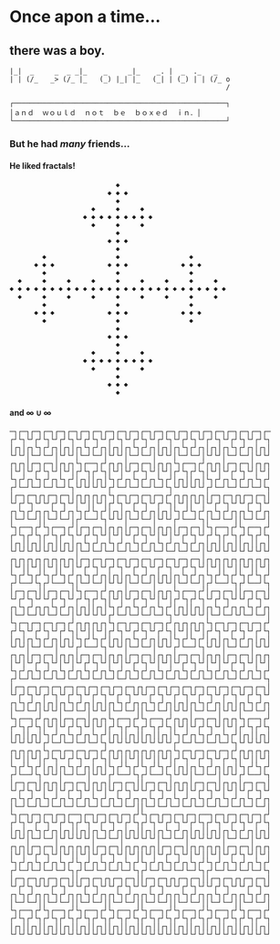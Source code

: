 Once apon a time...
===================

there was a boy.
----------------


    |_|  _     _  _ _|_    _     _|_    _. |  _  ._   _
    | | (/_   _> (/_ |_   (_) |_| |_   (_| | (_) | | (/_ o
                                                         /

    ┌────────────────────────────────────────────────────┐
    │ａｎｄ  ｗｏｕｌｄ  ｎｏｔ  ｂｅ  ｂｏｘｅｄ  ｉｎ．│
    └────────────────────────────────────────────────────┘



### But he had *many* friends...

#### He liked fractals!

                              ◆
                            ◆ ◆ ◆
                              ◆
                        ◆     ◆     ◆
                      ◆ ◆ ◆ ◆ ◆ ◆ ◆ ◆ ◆
                        ◆     ◆     ◆
                              ◆
                            ◆ ◆ ◆
                              ◆
            ◆                 ◆                 ◆
          ◆ ◆ ◆             ◆ ◆ ◆             ◆ ◆ ◆
            ◆                 ◆                 ◆
      ◆     ◆     ◆     ◆     ◆     ◆     ◆     ◆     ◆
    ◆ ◆ ◆ ◆ ◆ ◆ ◆ ◆ ◆ ◆ ◆ ◆ ◆ ◆ ◆ ◆ ◆ ◆ ◆ ◆ ◆ ◆ ◆ ◆ ◆ ◆ ◆
      ◆     ◆     ◆     ◆     ◆     ◆     ◆     ◆     ◆
            ◆                 ◆                 ◆
          ◆ ◆ ◆             ◆ ◆ ◆             ◆ ◆ ◆
            ◆                 ◆                 ◆
                              ◆
                            ◆ ◆ ◆
                              ◆
                        ◆     ◆     ◆
                      ◆ ◆ ◆ ◆ ◆ ◆ ◆ ◆ ◆
                        ◆     ◆     ◆
                              ◆
                            ◆ ◆ ◆
                              ◆


#### and ∞ ∪ ∞

    ─┐┌─┐┌─┐┌─┐┌─┐┌─┐┌─┐┌─┐┌─┐┌─┐┌─┐┌─┐┌─┐┌─┐┌─┐┌─┐┌─┐┌─┐┌─┐┌─┐┌─┐┌─
    ┌┘└┐└┘┌┘└┐└┘┌┘└┐└┘┌┘└┐└┘┌┘└┐└┘┌┘└┐└┘┌┘└┐└┘┌┘└┐└┘┌┘└┐└┘┌┘└┐└┘┌┘└┐
    │┌┐│┌┐└┐┌┘┌┐│┌┐│┌┐└┐┌┘┌┐│┌┐│┌┐└┐┌┘┌┐│┌┐│┌┐└┐┌┘┌┐│┌┐│┌┐└┐┌┘┌┐│┌┐│
    └┘└┘│└─┘└─┘│└┘└┘│└─┘└─┘│└┘└┘│└─┘└─┘│└┘└┘│└─┘└─┘│└┘└┘│└─┘└─┘│└┘└┘
    ┌┐┌┐│┌─┐┌─┐│┌┐┌┐└┐┌──┐┌┘┌┐┌┐│┌─┐┌─┐│┌┐┌┐└┐┌──┐┌┘┌┐┌┐│┌─┐┌─┐│┌┐┌┐
    │└┘│└┘┌┘└┐└┘│└┘│┌┘└┐┌┘└┐│└┘│└┘┌┘└┐└┘│└┘│┌┘└┐┌┘└┐│└┘│└┘┌┘└┐└┘│└┘│
    └┐┌┘┌┐└┐┌┘┌┐└┐┌┘│┌┐││┌┐│└┐┌┘┌┐└┐┌┘┌┐└┐┌┘│┌┐││┌┐│└┐┌┘┌┐└┐┌┘┌┐└┐┌┘
    ┌┘└─┘└─┘└─┘└─┘└┐└┘└┘└┘└┘┌┘└─┘└─┘└─┘└─┘└┐└┘└┘└┘└┘┌┘└─┘└─┘└─┘└─┘└┐
    │┌─┐┌─┐┌┐┌─┐┌─┐│┌┐┌┐┌┐┌┐└┐┌─┐┌─┐┌─┐┌─┐┌┘┌┐┌┐┌┐┌┐│┌─┐┌─┐┌┐┌─┐┌─┐│
    └┘┌┘└┐└┘└┘┌┘└┐└┘│└┘││└┘│┌┘└┐└┘┌┘└┐└┘┌┘└┐│└┘││└┘│└┘┌┘└┐└┘└┘┌┘└┐└┘
    ┌┐└┐┌┘┌┐┌┐└┐┌┘┌┐└┐┌┘└┐┌┘│┌┐│┌┐└┐┌┘┌┐│┌┐│└┐┌┘└┐┌┘┌┐└┐┌┘┌┐┌┐└┐┌┘┌┐
    │└─┘└─┘││└─┘└─┘│┌┘└──┘└┐└┘└┘│└─┘└─┘│└┘└┘┌┘└──┘└┐│└─┘└─┘││└─┘└─┘│
    └┐┌──┐┌┘└┐┌──┐┌┘│┌─┐┌─┐│┌┐┌┐│┌─┐┌─┐│┌┐┌┐│┌─┐┌─┐│└┐┌──┐┌┘└┐┌──┐┌┘
    ┌┘└┐┌┘└┐┌┘└┐┌┘└┐└┘┌┘└┐└┘│└┘│└┘┌┘└┐└┘│└┘│└┘┌┘└┐└┘┌┘└┐┌┘└┐┌┘└┐┌┘└┐
    │┌┐││┌┐││┌┐││┌┐│┌┐└┐┌┘┌┐└┐┌┘┌┐└┐┌┘┌┐└┐┌┘┌┐└┐┌┘┌┐│┌┐││┌┐││┌┐││┌┐│
    └┘└┘└┘└┘└┘└┘└┘└┘│└─┘└─┘└─┘└─┘└─┘└─┘└─┘└─┘└─┘└─┘│└┘└┘└┘└┘└┘└┘└┘└┘
    ┌┐┌┐┌┐┌┐┌┐┌┐┌┐┌┐│┌─┐┌─┐┌─┐┌─┐┌─┐┌─┐┌─┐┌─┐┌─┐┌─┐│┌┐┌┐┌┐┌┐┌┐┌┐┌┐┌┐
    │└┘││└┘││└┘││└┘│└┘┌┘└┐└┘┌┘└┐└┘┌┘└┐└┘┌┘└┐└┘┌┘└┐└┘│└┘││└┘││└┘││└┘│
    └┐┌┘└┐┌┘└┐┌┘└┐┌┘┌┐└┐┌┘┌┐│┌┐│┌┐└┐┌┘┌┐│┌┐│┌┐└┐┌┘┌┐└┐┌┘└┐┌┘└┐┌┘└┐┌┘
    ┌┘└──┘└┐┌┘└──┘└┐│└─┘└─┘│└┘└┘│└─┘└─┘│└┘└┘│└─┘└─┘│┌┘└──┘└┐┌┘└──┘└┐
    │┌─┐┌─┐││┌─┐┌─┐│└┐┌──┐┌┘┌┐┌┐│┌─┐┌─┐│┌┐┌┐└┐┌──┐┌┘│┌─┐┌─┐││┌─┐┌─┐│
    └┘┌┘└┐└┘└┘┌┘└┐└┘┌┘└┐┌┘└┐│└┘│└┘┌┘└┐└┘│└┘│┌┘└┐┌┘└┐└┘┌┘└┐└┘└┘┌┘└┐└┘
    ┌┐└┐┌┘┌┐┌┐└┐┌┘┌┐│┌┐││┌┐│└┐┌┘┌┐└┐┌┘┌┐└┐┌┘│┌┐││┌┐│┌┐└┐┌┘┌┐┌┐└┐┌┘┌┐
    │└─┘└─┘└┘└─┘└─┘│└┘└┘└┘└┘┌┘└─┘└─┘└─┘└─┘└┐└┘└┘└┘└┘│└─┘└─┘└┘└─┘└─┘│
    └┐┌─┐┌─┐┌─┐┌─┐┌┘┌┐┌┐┌┐┌┐└┐┌─┐┌─┐┌─┐┌─┐┌┘┌┐┌┐┌┐┌┐└┐┌─┐┌─┐┌─┐┌─┐┌┘
    ┌┘└┐└┘┌┘└┐└┘┌┘└┐│└┘││└┘│┌┘└┐└┘┌┘└┐└┘┌┘└┐│└┘││└┘│┌┘└┐└┘┌┘└┐└┘┌┘└┐
    │┌┐│┌┐└┐┌┘┌┐│┌┐│└┐┌┘└┐┌┘│┌┐│┌┐└┐┌┘┌┐│┌┐│└┐┌┘└┐┌┘│┌┐│┌┐└┐┌┘┌┐│┌┐│
    └┘└┘│└─┘└─┘│└┘└┘┌┘└──┘└┐└┘└┘│└─┘└─┘│└┘└┘┌┘└──┘└┐└┘└┘│└─┘└─┘│└┘└┘
    ┌┐┌┐│┌─┐┌─┐│┌┐┌┐│┌─┐┌─┐│┌┐┌┐│┌─┐┌─┐│┌┐┌┐│┌─┐┌─┐│┌┐┌┐│┌─┐┌─┐│┌┐┌┐
    │└┘│└┘┌┘└┐└┘│└┘│└┘┌┘└┐└┘│└┘│└┘┌┘└┐└┘│└┘│└┘┌┘└┐└┘│└┘│└┘┌┘└┐└┘│└┘│
    └┐┌┘┌┐└┐┌┘┌┐└┐┌┘┌┐└┐┌┘┌┐└┐┌┘┌┐└┐┌┘┌┐└┐┌┘┌┐└┐┌┘┌┐└┐┌┘┌┐└┐┌┘┌┐└┐┌┘
    ┌┘└─┘└─┘└─┘└─┘└─┘└─┘└─┘└─┘└─┘└─┘└─┘└─┘└─┘└─┘└─┘└─┘└─┘└─┘└─┘└─┘└┐
    │┌─┐┌─┐┌─┐┌─┐┌─┐┌─┐┌─┐┌─┐┌─┐┌─┐┌┐┌─┐┌─┐┌─┐┌─┐┌─┐┌─┐┌─┐┌─┐┌─┐┌─┐│
    └┘┌┘└┐└┘┌┘└┐└┘┌┘└┐└┘┌┘└┐└┘┌┘└┐└┘└┘┌┘└┐└┘┌┘└┐└┘┌┘└┐└┘┌┘└┐└┘┌┘└┐└┘
    ┌┐└┐┌┘┌┐│┌┐│┌┐└┐┌┘┌┐│┌┐│┌┐└┐┌┘┌┐┌┐└┐┌┘┌┐│┌┐│┌┐└┐┌┘┌┐│┌┐│┌┐└┐┌┘┌┐
    │└─┘└─┘│└┘└┘│└─┘└─┘│└┘└┘│└─┘└─┘││└─┘└─┘│└┘└┘│└─┘└─┘│└┘└┘│└─┘└─┘│
    └┐┌──┐┌┘┌┐┌┐│┌─┐┌─┐│┌┐┌┐└┐┌──┐┌┘└┐┌──┐┌┘┌┐┌┐│┌─┐┌─┐│┌┐┌┐└┐┌──┐┌┘
    ┌┘└┐┌┘└┐│└┘│└┘┌┘└┐└┘│└┘│┌┘└┐┌┘└┐┌┘└┐┌┘└┐│└┘│└┘┌┘└┐└┘│└┘│┌┘└┐┌┘└┐
    │┌┐││┌┐│└┐┌┘┌┐└┐┌┘┌┐└┐┌┘│┌┐││┌┐││┌┐││┌┐│└┐┌┘┌┐└┐┌┘┌┐└┐┌┘│┌┐││┌┐│
    └┘└┘└┘└┘┌┘└─┘└─┘└─┘└─┘└┐└┘└┘└┘└┘└┘└┘└┘└┘┌┘└─┘└─┘└─┘└─┘└┐└┘└┘└┘└┘
    ┌┐┌┐┌┐┌┐└┐┌─┐┌─┐┌─┐┌─┐┌┘┌┐┌┐┌┐┌┐┌┐┌┐┌┐┌┐└┐┌─┐┌─┐┌─┐┌─┐┌┘┌┐┌┐┌┐┌┐
    │└┘││└┘│┌┘└┐└┘┌┘└┐└┘┌┘└┐│└┘││└┘││└┘││└┘│┌┘└┐└┘┌┘└┐└┘┌┘└┐│└┘││└┘│
    └┐┌┘└┐┌┘│┌┐│┌┐└┐┌┘┌┐│┌┐│└┐┌┘└┐┌┘└┐┌┘└┐┌┘│┌┐│┌┐└┐┌┘┌┐│┌┐│└┐┌┘└┐┌┘
    ┌┘└──┘└┐└┘└┘│└─┘└─┘│└┘└┘┌┘└──┘└┐┌┘└──┘└┐└┘└┘│└─┘└─┘│└┘└┘┌┘└──┘└┐
    │┌─┐┌─┐│┌┐┌┐│┌─┐┌─┐│┌┐┌┐│┌─┐┌─┐││┌─┐┌─┐│┌┐┌┐│┌─┐┌─┐│┌┐┌┐│┌─┐┌─┐│
    └┘┌┘└┐└┘│└┘│└┘┌┘└┐└┘│└┘│└┘┌┘└┐└┘└┘┌┘└┐└┘│└┘│└┘┌┘└┐└┘│└┘│└┘┌┘└┐└┘
    ┌┐└┐┌┘┌┐└┐┌┘┌┐└┐┌┘┌┐└┐┌┘┌┐└┐┌┘┌┐┌┐└┐┌┘┌┐└┐┌┘┌┐└┐┌┘┌┐└┐┌┘┌┐└┐┌┘┌┐
    │└─┘└─┘└─┘└─┘└─┘└─┘└─┘└─┘└─┘└─┘││└─┘└─┘└─┘└─┘└─┘└─┘└─┘└─┘└─┘└─┘│
    └┐┌─┐┌─┐┌─┐┌─┐┌──┐┌─┐┌─┐┌─┐┌─┐┌┘└┐┌─┐┌─┐┌─┐┌─┐┌──┐┌─┐┌─┐┌─┐┌─┐┌┘
    ┌┘└┐└┘┌┘└┐└┘┌┘└┐┌┘└┐└┘┌┘└┐└┘┌┘└┐┌┘└┐└┘┌┘└┐└┘┌┘└┐┌┘└┐└┘┌┘└┐└┘┌┘└┐
    │┌┐│┌┐└┐┌┘┌┐│┌┐││┌┐│┌┐└┐┌┘┌┐│┌┐││┌┐│┌┐└┐┌┘┌┐│┌┐││┌┐│┌┐└┐┌┘┌┐│┌┐│
    └┘└┘│└─┘└─┘│└┘└┘└┘└┘│└─┘└─┘│└┘└┘└┘└┘│└─┘└─┘│└┘└┘└┘└┘│└─┘└─┘│└┘└┘
    ┌┐┌┐│┌─┐┌─┐│┌┐┌┐┌┐┌┐│┌─┐┌─┐│┌┐┌┐┌┐┌┐│┌─┐┌─┐│┌┐┌┐┌┐┌┐│┌─┐┌─┐│┌┐┌┐
    │└┘│└┘┌┘└┐└┘│└┘││└┘│└┘┌┘└┐└┘│└┘││└┘│└┘┌┘└┐└┘│└┘││└┘│└┘┌┘└┐└┘│└┘│
    └┐┌┘┌┐└┐┌┘┌┐└┐┌┘└┐┌┘┌┐└┐┌┘┌┐└┐┌┘└┐┌┘┌┐└┐┌┘┌┐└┐┌┘└┐┌┘┌┐└┐┌┘┌┐└┐┌┘
    ┌┘└─┘└─┘└─┘└─┘└┐┌┘└─┘└─┘└─┘└─┘└┐┌┘└─┘└─┘└─┘└─┘└┐┌┘└─┘└─┘└─┘└─┘└┐
    │┌─┐┌─┐┌┐┌─┐┌─┐││┌─┐┌─┐┌┐┌─┐┌─┐││┌─┐┌─┐┌┐┌─┐┌─┐││┌─┐┌─┐┌┐┌─┐┌─┐│
    └┘┌┘└┐└┘└┘┌┘└┐└┘└┘┌┘└┐└┘└┘┌┘└┐└┘└┘┌┘└┐└┘└┘┌┘└┐└┘└┘┌┘└┐└┘└┘┌┘└┐└┘
    ┌┐└┐┌┘┌┐┌┐└┐┌┘┌┐┌┐└┐┌┘┌┐┌┐└┐┌┘┌┐┌┐└┐┌┘┌┐┌┐└┐┌┘┌┐┌┐└┐┌┘┌┐┌┐└┐┌┘┌┐
    │└─┘└─┘││└─┘└─┘││└─┘└─┘││└─┘└─┘││└─┘└─┘││└─┘└─┘││└─┘└─┘││└─┘└─┘│
    └┐┌──┐┌┘└┐┌──┐┌┘└┐┌──┐┌┘└┐┌──┐┌┘└┐┌──┐┌┘└┐┌──┐┌┘└┐┌──┐┌┘└┐┌──┐┌┘
    ┌┘└┐┌┘└┐┌┘└┐┌┘└┐┌┘└┐┌┘└┐┌┘└┐┌┘└┐┌┘└┐┌┘└┐┌┘└┐┌┘└┐┌┘└┐┌┘└┐┌┘└┐┌┘└┐
    │┌┐││┌┐││┌┐││┌┐││┌┐││┌┐││┌┐││┌┐││┌┐││┌┐││┌┐││┌┐││┌┐││┌┐││┌┐││┌┐│
    └┘└┘└┘└┘└┘└┘└┘└┘└┘└┘└┘└┘└┘└┘└┘└┘└┘└┘└┘└┘└┘└┘└┘└┘└┘└┘└┘└┘└┘└┘└┘└┘
